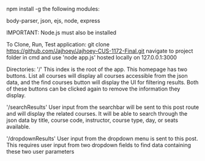 npm install -g the following modules:

body-parser,
json,
ejs,
node,
express


IMPORTANT: Node.js must also be installed

To Clone, Run, Test application:
git clone https://github.com/Jajhoey/Jajhoey-CUS-1172-Final.git
navigate to project folder in cmd and use 'node app.js'
hosted locally on 127.0.0.1:3000

Directories:
'/'
This index is the root of the app. This homepage has two buttons. List all courses will display all courses accessible from the json data, and the find courses button will display the UI for filtering results. Both of these buttons can be clicked again to remove the information they display.

'/searchResults'
User input from the searchbar will be sent to this post route and will display the related courses.
It will be able to search through the json data by title, course code, instructor, course type, day, or seats available.

'/dropdownResults'
User input from the dropdown menu is sent to this post. This requires user input from two dropdown fields to find data containing these two user parameters
